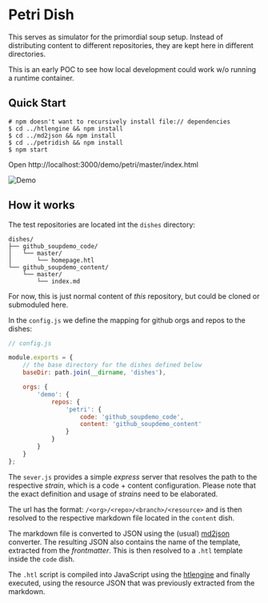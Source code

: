 Petri Dish
==========

This serves as simulator for the primordial soup setup. Instead of distributing content to different repositories, they are kept here in different directories.

This is an early POC to see how local development could work w/o running a runtime container.

Quick Start
-----------

```
# npm doesn't want to recursively install file:// dependencies 
$ cd ../htlengine && npm install
$ cd ../md2json && npm install
$ cd ../petridish && npm install
$ npm start
```

Open http://localhost:3000/demo/petri/master/index.html

![Demo](docs/demo.gif)

How it works
------------

The test repositories are located int the  `dishes` directory:

```
dishes/
├── github_soupdemo_code/
│   └── master/
│       └── homepage.htl
└── github_soupdemo_content/
    └── master/
        └── index.md
```

For now, this is just normal content of _this_ repository, but could be cloned or submoduled here.

In the `config.js` we define the mapping for github orgs and repos to the dishes:

```js
// config.js

module.exports = {
    // the base directory for the dishes defined below
    baseDir: path.join(__dirname, 'dishes'),

    orgs: {
        'demo': {
            repos: {
                'petri': {
                    code: 'github_soupdemo_code',
                    content: 'github_soupdemo_content'
                }
            }
        }
    }
};
```

The `sever.js` provides a simple _express_ server that resolves the path to the respective _strain_, which is a 
code + content configuration. Please note that the exact definition and usage of _strains_ need to be 
elaborated. 

The url has the format: `/<org>/<repo>/<branch>/<resource>` and is then resolved to the respective markdown file
located in the `content` dish. 

The markdown file is converted to JSON using the (usual) [md2json](../md2json) converter. The resulting JSON also contains
the name of the template, extracted from the _frontmatter_. This is then resolved to a `.htl` template inside
the `code` dish.

The `.htl` script is compiled into JavaScript using the [htlengine](../htlengine) and finally executed, using the 
resource JSON that was previously extracted from the markdown.

  
